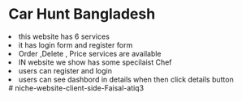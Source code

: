 <h1> Car Hunt  Bangladesh</h1>
<li>this website has 6 services</li>
<li> it has  login form and register form</li>
<li>  Order ,Delete ,  Price  services are available</li>
<li> IN website we show has some specilaist Chef</li>
<li> users can register and login </li>
<li> users can  see dashbord in details when then click details button </li>
# niche-website-client-side-Faisal-atiq3
